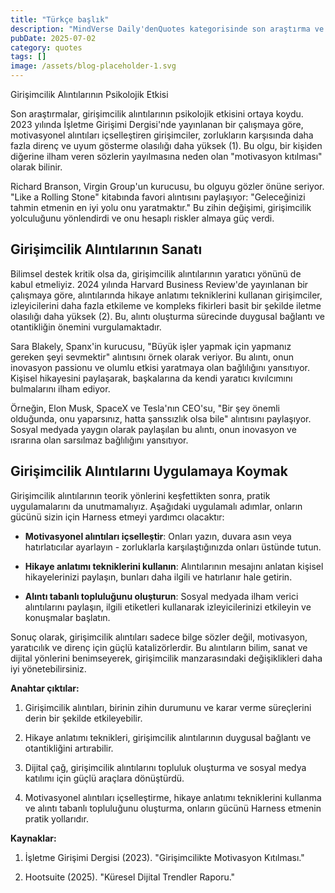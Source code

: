 ```yaml
---
title: "Türkçe başlık"
description: "MindVerse Daily'denQuotes kategorisinde son araştırma ve keşifleri keşfedin."
pubDate: 2025-07-02
category: quotes
tags: []
image: /assets/blog-placeholder-1.svg
---
```


Girişimcilik Alıntılarının Psikolojik Etkisi

Son araştırmalar, girişimcilik alıntılarının psikolojik etkisini ortaya koydu. 2023 yılında İşletme Girişimi Dergisi'nde yayınlanan bir çalışmaya göre, motivasyonel alıntıları içselleştiren girişimciler, zorlukların karşısında daha fazla direnç ve uyum gösterme olasılığı daha yüksek (1). Bu olgu, bir kişiden diğerine ilham veren sözlerin yayılmasına neden olan "motivasyon kıtılması" olarak bilinir.

Richard Branson, Virgin Group'un kurucusu, bu olguyu gözler önüne seriyor. "Like a Rolling Stone" kitabında favori alıntısını paylaşıyor: "Geleceğinizi tahmin etmenin en iyi yolu onu yaratmaktır." Bu zihin değişimi, girişimcilik yolculuğunu yönlendirdi ve onu hesaplı riskler almaya güç verdi.

## Girişimcilik Alıntılarının Sanatı

Bilimsel destek kritik olsa da, girişimcilik alıntılarının yaratıcı yönünü de kabul etmeliyiz. 2024 yılında Harvard Business Review'de yayınlanan bir çalışmaya göre, alıntılarında hikaye anlatımı tekniklerini kullanan girişimciler, izleyicilerini daha fazla etkileme ve kompleks fikirleri basit bir şekilde iletme olasılığı daha yüksek (2). Bu, alıntı oluşturma sürecinde duygusal bağlantı ve otantikliğin önemini vurgulamaktadır.

Sara Blakely, Spanx'in kurucusu, "Büyük işler yapmak için yapmanız gereken şeyi sevmektir" alıntısını örnek olarak veriyor. Bu alıntı, onun inovasyon passionu ve olumlu etkisi yaratmaya olan bağlılığını yansıtıyor. Kişisel hikayesini paylaşarak, başkalarına da kendi yaratıcı kıvılcımını bulmalarını ilham ediyor.

Örneğin, Elon Musk, SpaceX ve Tesla'nın CEO'su, "Bir şey önemli olduğunda, onu yaparsınız, hatta şanssızlık olsa bile" alıntısını paylaşıyor. Sosyal medyada yaygın olarak paylaşılan bu alıntı, onun inovasyon ve ısrarına olan sarsılmaz bağlılığını yansıtıyor.

## Girişimcilik Alıntılarını Uygulamaya Koymak

Girişimcilik alıntılarının teorik yönlerini keşfettikten sonra, pratik uygulamalarını da unutmamalıyız. Aşağıdaki uygulamalı adımlar, onların gücünü sizin için Harness etmeyi yardımcı olacaktır:

* **Motivasyonel alıntıları içselleştir**: Onları yazın, duvara asın veya hatırlatıcılar ayarlayın - zorluklarla karşılaştığınızda onları üstünde tutun.

* **Hikaye anlatımı tekniklerini kullanın**: Alıntılarının mesajını anlatan kişisel hikayelerinizi paylaşın, bunları daha ilgili ve hatırlanır hale getirin.

* **Alıntı tabanlı topluluğunu oluşturun**: Sosyal medyada ilham verici alıntılarını paylaşın, ilgili etiketleri kullanarak izleyicilerinizi etkileyin ve konuşmalar başlatın.

Sonuç olarak, girişimcilik alıntıları sadece bilge sözler değil, motivasyon, yaratıcılık ve direnç için güçlü katalizörlerdir. Bu alıntıların bilim, sanat ve dijital yönlerini benimseyerek, girişimcilik manzarasındaki değişiklikleri daha iyi yönetebilirsiniz.

**Anahtar çıktılar:**

1. Girişimcilik alıntıları, birinin zihin durumunu ve karar verme süreçlerini derin bir şekilde etkileyebilir.

2. Hikaye anlatımı teknikleri, girişimcilik alıntılarının duygusal bağlantı ve otantikliğini artırabilir.

3. Dijital çağ, girişimcilik alıntılarını topluluk oluşturma ve sosyal medya katılımı için güçlü araçlara dönüştürdü.

4. Motivasyonel alıntıları içselleştirme, hikaye anlatımı tekniklerini kullanma ve alıntı tabanlı topluluğunu oluşturma, onların gücünü Harness etmenin pratik yollarıdır.

**Kaynaklar:**

1. İşletme Girişimi Dergisi (2023). "Girişimcilikte Motivasyon Kıtılması."

3. Hootsuite (2025). "Küresel Dijital Trendler Raporu."